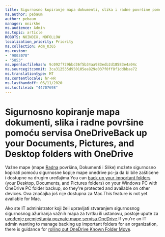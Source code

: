 ```yaml
---
title: Sigurnosno kopiranje mapa dokumenti, slika i radne površine pomoću servisa OneDrive
ms.author: pebaum
author: pebaum
manager: mnirkhe
ms.audience: Admin
ms.topic: article
ROBOTS: NOINDEX, NOFOLLOW
localization_priority: Priority
ms.collection: Adm_O365
ms.custom:
- "9003078"
- "5853"
ms.openlocfilehash: 9c092f729bbd36f5b34aa983edb2d18583e4a04c
ms.sourcegitcommit: 3ca312535d950105ee829e037f0ff8f1ddbbae72
ms.translationtype: MT
ms.contentlocale: hr-HR
ms.lasthandoff: 06/11/2020
ms.locfileid: "44707698"
---
```

# <a name="back-up-your-documents-pictures-and-desktop-folders-with-onedrive"></a><span data-ttu-id="eba3f-102">Sigurnosno kopiranje mapa dokumenti, slika i radne površine pomoću servisa OneDrive</span><span class="sxs-lookup"><span data-stu-id="eba3f-102">Back up your Documents, Pictures, and Desktop folders with OneDrive</span></span>

<span data-ttu-id="eba3f-103">Važne mape (mape [Radna](https://support.office.com/article/d61a7930-a6fb-4b95-b28a-6552e77c3057) površina, Dokumenti i Slike) možete sigurnosno kopirati pomoću sigurnosne kopije mape onedrive pc-ja da bi bile zaštićene i dostupne na drugim uređajima.</span><span class="sxs-lookup"><span data-stu-id="eba3f-103">You can [back up your important folders](https://support.office.com/article/d61a7930-a6fb-4b95-b28a-6552e77c3057)  (your Desktop, Documents, and Pictures folders) on your Windows PC with OneDrive PC folder backup, so they're protected and available on other devices.</span></span> <span data-ttu-id="eba3f-104">Ova značajka još nije dostupna za Mac.</span><span class="sxs-lookup"><span data-stu-id="eba3f-104">This feature is not yet available for Mac.</span></span>  

<span data-ttu-id="eba3f-105">Ako ste IT administrator koji želi upravljati stvaranjem sigurnosnog sigurnosnog ažuriranja važnih mapa za tvrtku ili ustanovu, postoje upute za [uvođenje premještanja poznate mape servisa OneDrive](https://docs.microsoft.com/onedrive/redirect-known-folders).</span><span class="sxs-lookup"><span data-stu-id="eba3f-105">If you're an IT admin wanting to manage backing up important folders for an organization, there is guidance for [rolling out OneDrive Known Folder Move](https://docs.microsoft.com/onedrive/redirect-known-folders).</span></span>
